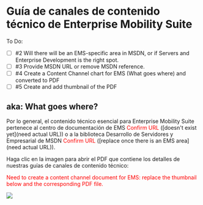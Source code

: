<properties pageTitle="Guía de canales de contenido técnico de EMS" description="Describe los canales de contenido de Microsoft que deben usar los empleados, partners y colaboradores de la comunidad si quieren publicar contenido técnico para Enterprise Mobility Suite." metaKeywords="" services="" solutions="" documentationCenter="" authors="v-jocgar" videoId="" scriptId="" manager="robmazz" />

<tags ms.service="contributor-guide" ms.devlang="" ms.topic="article" ms.tgt_pltfrm="" ms.workload="" ms.date="02/24/2016" ms.author="v-jocgar" />

# Guía de canales de contenido técnico de Enterprise Mobility Suite
To Do:
- [ ] #2 Will there will be an EMS-specific area in MSDN, or if Servers and Enterprise Development is the right spot. 
- [ ] #3 Provide MSDN URL or remove MSDN reference.  
- [ ] #4 Create a Content Channel chart for EMS (What goes where) and converted to PDF
- [ ] #5 Create and add thumbnail of the PDF

## aka: What goes where?
Por lo general, el contenido técnico esencial para Enterprise Mobility Suite pertenece al centro de documentación de EMS <span style="color:red;">Confirm URL</span> ([doesn't exist yet](need actual URL)) o a la biblioteca Desarrollo de Servidores y Empresarial de MSDN <span style="color:red;">Confirm URL</span> ([replace once there is an EMS area](need actual URL)). 

Haga clic en la imagen para abrir el PDF que contiene los detalles de nuestras guías de canales de contenido técnico:

<span style="color:red;">Need to create a content channel document for EMS: replace the thumbnail below and the corresponding PDF file.</span>

  
[![](./media/content-channels-small.png)](./media/channel-guidance.pdf?raw=true)





<!--HONumber=Mar16_HO1-->


